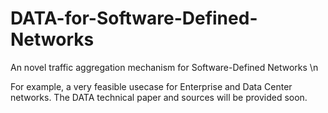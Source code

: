 # DATA-for-Software-Defined-Networks
An novel traffic aggregation mechanism for Software-Defined Networks \n

For example, a very feasible usecase for Enterprise and Data Center networks.
The DATA technical paper and sources will be provided soon.
